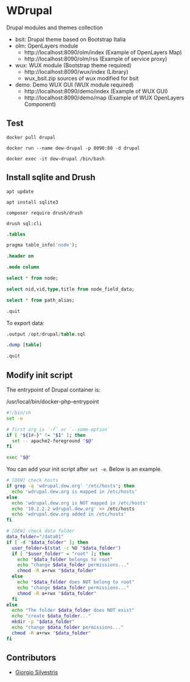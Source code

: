# WDrupal 

Drupal modules and themes collection

- bsit: Drupal theme based on Bootstrap Italia
- olm: OpenLayers module
	- http://localhost:8090/olm/index (Example of OpenLayers Map)
	- http://localhost:8090/olm/rss (Example of service proxy)
- wux: WUX module (Bootstrap theme required)
	- http://localhost:8090/wux/index (Library)
	- wux_bsit.zip sources of wux modified for bsit
- demo: Demo WUX GUI (WUX module required)
	- http://localhost:8090/demo/index (Example of WUX GUI) 
	- http://localhost:8090/demo/map (Example of WUX OpenLayers Component)

## Test

`docker pull drupal`

`docker run --name dew-drupal -p 8090:80 -d drupal`

`docker exec -it dew-drupal /bin/bash`

## Install sqlite and Drush

`apt update`

`apt install sqlite3`

`composer require drush/drush`

`drush sql:cli`

```sql
.tables

pragma table_info('node');

.header on

.mode column 

select * from node;

select nid,vid,type,title from node_field_data;

select * from path_alias;

.quit
```

To export data:

```sql
.output /opt/drupal/table.sql

.dump [table]

.quit
```

## Modify init script

The entrypoint of Drupal container is:

/usr/local/bin/docker-php-entrypoint

```bash
#!/bin/sh
set -e

# first arg is `-f` or `--some-option`
if [ "${1#-}" != "$1" ]; then
  set -- apache2-foreground "$@"
fi

exec "$@"
```

You can add your init script after `set -e`. Below is an example.

```bash
# [DEW] check hosts
if grep -q 'wdrupal.dew.org' '/etc/hosts'; then
  echo 'wdrupal.dew.org is mapped in /etc/hosts'
else
  echo 'wdrupal.dew.org is NOT mapped in /etc/hosts'
  echo '10.2.2.2 wdrupal.dew.org' >> /etc/hosts
  echo 'wdrupal.dew.org added in /etc/hosts'
fi

# [DEW] check data folder
data_folder="/data01"
if [ -d "$data_folder" ]; then
  user_folder=$(stat -c %U "$data_folder")
  if [ "$user_folder" = "root" ]; then
    echo "$data_folder belongs to root"
    echo "change $data_folder permissions..."
    chmod -R a+rwx "$data_folder"
  else
    echo "$data_folder does NOT belong to root"
    echo "change $data_folder permissions..."
    chmod -R a+rwx "$data_folder"
  fi
else
  echo "The folder $data_folder does NOT exist"
  echo "create $data_folder..."
  mkdir -p "$data_folder"
  echo "change $data_folder permissions..."
  chmod -R a+rwx "$data_folder"
fi
```

## Contributors

* [Giorgio Silvestris](https://github.com/giosil)

